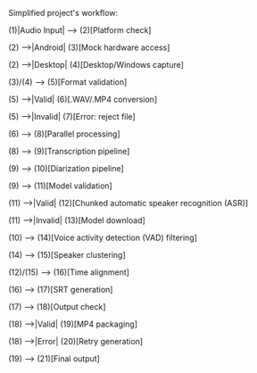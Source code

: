 Simplified project's workflow:

(1)|Audio Input| --> (2)[Platform check]

(2) -->|Android| (3)[Mock hardware access]

(2) -->|Desktop| (4)[Desktop/Windows capture]

(3)/(4) --> (5)[Format validation]

(5) -->|Valid| (6)[.WAV/.MP4 conversion]

(5) -->|Invalid| (7)[Error: reject file]

(6) --> (8)[Parallel processing]

(8) --> (9)[Transcription pipeline]

(9) --> (10)[Diarization pipeline]

(9) --> (11)[Model validation]

(11) -->|Valid| (12)[Chunked automatic speaker recognition (ASR)]

(11) -->|Invalid| (13)[Model download]

(10) --> (14)[Voice activity detection (VAD) filtering]

(14) --> (15)[Speaker clustering]

(12)/(15) --> (16)[Time alignment]

(16) --> (17)[SRT generation]

(17) --> (18)[Output check]

(18) -->|Valid| (19)[MP4 packaging]

(18) -->|Error| (20)[Retry generation]

(19) --> (21)[Final output]
